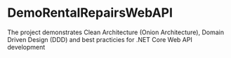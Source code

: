 # DemoRentalRepairsWebAPI

The project demonstrates Clean Architecture (Onion Architecture), Domain Driven Design (DDD) and best practicies for .NET Core Web API development
